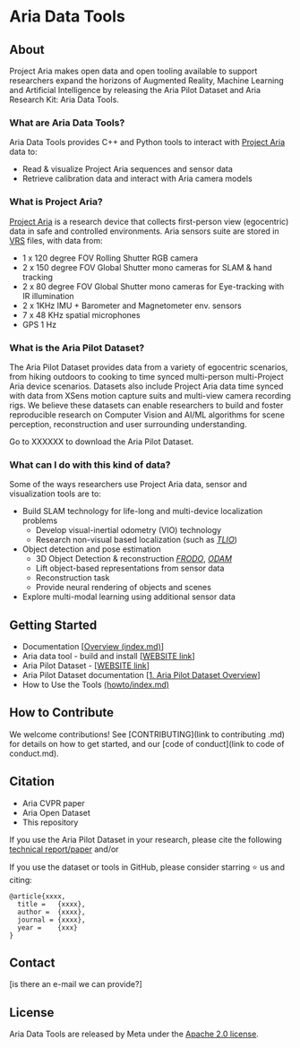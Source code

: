 # Aria Data Tools

## About

Project Aria makes open data and open tooling available to support researchers expand the horizons of Augmented Reality, Machine Learning and Artificial Intelligence by releasing the Aria Pilot Dataset and Aria Research Kit: Aria Data Tools.

### What are Aria Data Tools?

Aria Data Tools provides C++ and Python tools to interact with [Project Aria](https://about.facebook.com/realitylabs/projectaria/) data to:

* Read & visualize Project Aria sequences and sensor data
* Retrieve calibration data and interact with Aria camera models

### What is Project Aria?

[Project Aria](https://about.facebook.com/realitylabs/projectaria/) is a research device that collects first-person view (egocentric) data in safe and controlled environments. Aria sensors suite are stored in [VRS](https://facebookresearch.github.io/vrs/docs/Overview) files, with data from:

* 1 x 120 degree FOV Rolling Shutter RGB camera
* 2 x 150 degree FOV Global Shutter mono cameras for SLAM & hand tracking
* 2 x 80 degree FOV Global Shutter mono cameras for Eye-tracking with IR illumination
* 2 x 1KHz IMU + Barometer and Magnetometer env. sensors
* 7 x 48 KHz spatial microphones
* GPS 1 Hz

### What is the Aria Pilot Dataset?

The Aria Pilot Dataset provides data from a variety of egocentric scenarios, from hiking outdoors to cooking to time synced multi-person multi-Project Aria device scenarios. Datasets also include Project Aria data time synced with data from XSens motion capture suits and multi-view camera recording rigs. We believe these datasets can enable researchers to build and foster reproducible research on Computer Vision and AI/ML algorithms for scene perception, reconstruction and user surrounding understanding.

Go to XXXXXX to download the Aria Pilot Dataset.

### What can I do with this kind of data?

Some of the ways researchers use Project Aria data, sensor and visualization tools are to:

* Build SLAM technology for life-long and multi-device localization problems
    * Develop visual-inertial odometry (VIO) technology
    * Research non-visual based localization (such as [_TLIO_](https://arxiv.org/abs/2007.01867))
* Object detection and pose estimation
    * 3D Object Detection & reconstruction [_FRODO_](https://openaccess.thecvf.com/content_CVPR_2020/html/Runz_FroDO_From_Detections_to_3D_Objects_CVPR_2020_paper.html), [_ODAM_](https://arxiv.org/abs/2108.10165)
    * Lift object-based representations from sensor data
    * Reconstruction task
    * Provide neural rendering of objects and scenes
* Explore multi-modal learning using additional sensor data

## Getting Started

* Documentation [[Overview (index.md)](TBD)]
* Aria data tool - build and install [[WEBSITE link](TBD)]
* Aria Pilot Dataset - [[WEBSITE link](https://fb.quip.com/2nFgAAuoYxfb)]
* Aria Pilot Dataset documentation [[1. Aria Pilot Dataset Overview](TBD)]
* How to Use the Tools [(howto/index.md)](TBD)

## How to Contribute

We welcome contributions! See [CONTRIBUTING](link to contributing .md) for details on how to get started, and our [code of conduct](link to code of conduct.md).

## Citation

* Aria CVPR paper
* Aria Open Dataset
* This repository

If you use the Aria Pilot Dataset in your research, please cite the following [technical report/paper](link) and/or

If you use the dataset or tools in GitHub, please consider starring ⭐ us and citing:


```
@article{xxxx,
  title =   {xxxx},
  author =  {xxxx},
  journal = {xxxx},
  year =    {xxx}
}
```

## Contact

[is there an e-mail we can provide?]

## License

Aria Data Tools are released by Meta under the [Apache 2.0 license](https://github.com/facebookresearch/vrs/blob/main/LICENSE).
